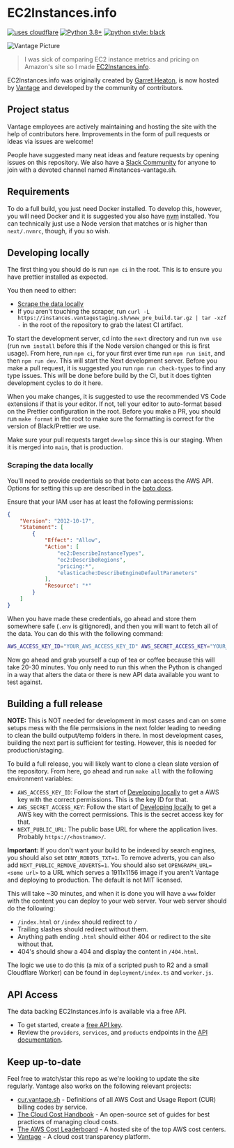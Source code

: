 # EC2Instances.info

[![uses cloudflare](https://img.shields.io/badge/uses-Cloudflare-orange)](https://cloudflare.com)
[![Python 3.8+](https://img.shields.io/badge/python-3.8+-blue.svg)](https://www.python.org/downloads/release/python-380/)
[![python style: black](https://img.shields.io/badge/python%20style-black-000000.svg?style=flat-square)](https://github.com/psf/black)

![Vantage Picture](https://uploads-ssl.webflow.com/5f9ba05ba40d6414f341df34/5f9bb1764b6670c6f7739564_moutain-scene.svg)

> I was sick of comparing EC2 instance metrics and pricing on Amazon's site so I
> made [EC2Instances.info](https://ec2instances.info).

EC2Instances.info was originally created by [Garret
Heaton](https://github.com/powdahound), is now hosted by
[Vantage](https://vantage.sh/) and developed by the community of contributors.

## Project status

Vantage employees are actively maintaining and hosting the site with the help of contributors here. Improvements in the form of pull requests or ideas via issues are welcome!

People have suggested many neat ideas and feature requests by opening issues on this repository. We also have a [Slack
Community](https://vantage.sh/slack) for anyone to join with a devoted channel named #instances-vantage.sh.

## Requirements

To do a full build, you just need Docker installed. To develop this, however, you will need Docker and it is suggested you also have [nvm](https://nvm.sh) installed. You can technically just use a Node version that matches or is higher than `next/.nvmrc`, though, if you so wish.

## Developing locally

The first thing you should do is run `npm ci` in the root. This is to ensure you have prettier installed as expected.

You then need to either:

- [Scrape the data locally](#scraping-the-data-locally)
- If you aren't touching the scraper, run `curl -L https://instances.vantagestaging.sh/www_pre_build.tar.gz | tar -xzf -` in the root of the repository to grab the latest CI artifact.

To start the development server, cd into the `next` directory and run `nvm use` (run `nvm install` before this if the Node version changed or this is first usage). From here, run `npm ci`, for your first ever time run `npm run init`, and then `npm run dev`. This will start the Next development server. Before you make a pull request, it is suggested you run `npm run check-types` to find any type issues. This will be done before build by the CI, but it does tighten development cycles to do it here.

When you make changes, it is suggested to use the recommended VS Code extensions if that is your editor. If not, tell your editor to auto-format based on the Prettier configuration in the root. Before you make a PR, you should run `make format` in the root to make sure the formatting is correct for the version of Black/Prettier we use.

Make sure your pull requests target `develop` since this is our staging. When it is merged into `main`, that is production.

### Scraping the data locally

You'll need to provide credentials so that boto can access the AWS API. Options for setting this up are described in the [boto docs](https://boto3.amazonaws.com/v1/documentation/api/latest/guide/configuration.html).

Ensure that your IAM user has at least the following permissions:

```json
{
    "Version": "2012-10-17",
    "Statement": [
        {
            "Effect": "Allow",
            "Action": [
                "ec2:DescribeInstanceTypes",
                "ec2:DescribeRegions",
                "pricing:*",
                "elasticache:DescribeEngineDefaultParameters"
            ],
            "Resource": "*"
        }
    ]
}
```

When you have made these credentials, go ahead and store them somewhere safe (`.env` is gitignored), and then you will want to fetch all of the data. You can do this with the following command:

```sh
AWS_ACCESS_KEY_ID="YOUR_AWS_ACCESS_KEY_ID" AWS_SECRET_ACCESS_KEY="YOUR_AWS_SECRET_ACCESS_KEY" make fetch-data
```

Now go ahead and grab yourself a cup of tea or coffee because this will take 20-30 minutes. You only need to run this when the Python is changed in a way that alters the data or there is new API data available you want to test against.

## Building a full release

**NOTE:** This is NOT needed for development in most cases and can on some setups mess with the file permsisions in the next folder leading to needing to clean the build output/temp folders in there. In most development cases, building the next part is sufficient for testing. However, this is needed for production/staging.

To build a full release, you will likely want to clone a clean slate version of the repository. From here, go ahead and run `make all` with the following environment variables:

- `AWS_ACCESS_KEY_ID`: Follow the start of [Developing locally](#developing-locally) to get a AWS key with the correct permissions. This is the key ID for that.
- `AWS_SECRET_ACCESS_KEY`: Follow the start of [Developing locally](#developing-locally) to get a AWS key with the correct permissions. This is the secret access key for that.
- `NEXT_PUBLIC_URL`: The public base URL for where the application lives. Probably `https://<hostname>/`.

**Important:** If you don't want your build to be indexed by search engines, you should also set `DENY_ROBOTS_TXT=1`. To remove adverts, you can also add `NEXT_PUBLIC_REMOVE_ADVERTS=1`. You should also set `OPENGRAPH_URL=<some url>` to a URL which serves a 1911x1156 image if you aren't Vantage and deploying to production. The default is not MIT licensed.

This will take ~30 minutes, and when it is done you will have a `www` folder with the content you can deploy to your web server. Your web server should do the following:

- `/index.html` or `/index` should redirect to `/`
- Trailing slashes should redirect without them.
- Anything path ending `.html` should either 404 or redirect to the site without that.
- 404's should show a 404 and display the content in `/404.html`.

The logic we use to do this (a mix of a scripted push to R2 and a small Cloudflare Worker) can be found in `deployment/index.ts` and `worker.js`.

## API Access

The data backing EC2Instances.info is available via a free API.

- To get started, create a [free API key](https://vantage.readme.io/reference/authentication).
- Review the `providers`, `services`, and `products` endpoints in the [API documentation](https://vantage.readme.io/reference/getproducts).

## Keep up-to-date

Feel free to watch/star this repo as we're looking to update the site regularly. Vantage also works on the following relevant projects:

- [cur.vantage.sh](https://cur.vantage.sh/) - Definitions of all AWS Cost and Usage Report (CUR) billing codes by service.
- [The Cloud Cost Handbook](https://github.com/vantage-sh/handbook) - An
  open-source set of guides for best practices of managing cloud costs.
- [The AWS Cost Leaderboard](https://leaderboard.vantage.sh/) - A hosted site of
  the top AWS cost centers.
- [Vantage](https://vantage.sh/) - A cloud cost transparency platform.
